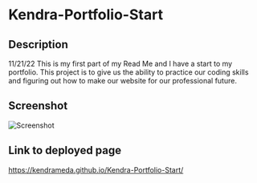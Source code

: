 # Kendra-Portfolio-Start

## Description
11/21/22
This is my first part of my Read Me and I have a start to my portfolio. This project is to give us the ability to practice our coding skills and figuring out how to make our website for our professional future.

## Screenshot 

![Screenshot](../Kendra-Portfolio-Start/images/Screenshot%202022-11-21%20204959.png)



## Link to deployed page
https://kendrameda.github.io/Kendra-Portfolio-Start/
